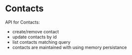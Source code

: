 # Contacts

API for Contacts:
- create/remove contact
- update contacts by id
- list contacts matching query
- contacts are maintained with using memory persistance
